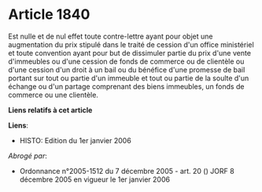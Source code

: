 # Article 1840

Est nulle et de nul effet toute contre-lettre ayant pour objet une augmentation du prix stipulé dans le traité de cession
d'un office ministériel et toute convention ayant pour but de dissimuler partie du prix d'une vente d'immeubles ou d'une
cession de fonds de commerce ou de clientèle ou d'une cession d'un droit à un bail ou du bénéfice d'une promesse de bail
portant sur tout ou partie d'un immeuble et tout ou partie de la soulte d'un échange ou d'un partage comprenant des biens
immeubles, un fonds de commerce ou une clientèle.

**Liens relatifs à cet article**

**Liens**:

  - HISTO: Edition du 1er janvier 2006

_Abrogé par_:

  - Ordonnance n°2005-1512 du 7 décembre 2005 - art. 20 () JORF 8 décembre 2005 en vigueur le 1er janvier 2006
